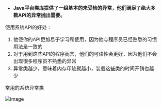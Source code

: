 <font size = "3">

- **Java平台类库提供了一组基本的未受检的异常，他们满足了绝大多数API的异常抛出需要。**

使用系统API的好处：
1. 他使你的API更加易于学习和使用，因为他与程序员已经熟悉的习惯用法是一致的
2. 对于用到这些API的程序而言，他们的可读性会更好，因为他们不会出现很多程序员不熟悉的异常
3. 异常类越少，意味着内存印迹就越小，装载这些类的时间开销也越少

常用的系统异常类

![image](http://tva1.sinaimg.cn/large/0060lm7Tly1g6300sphsbj30no05z78b.jpg)
</font>